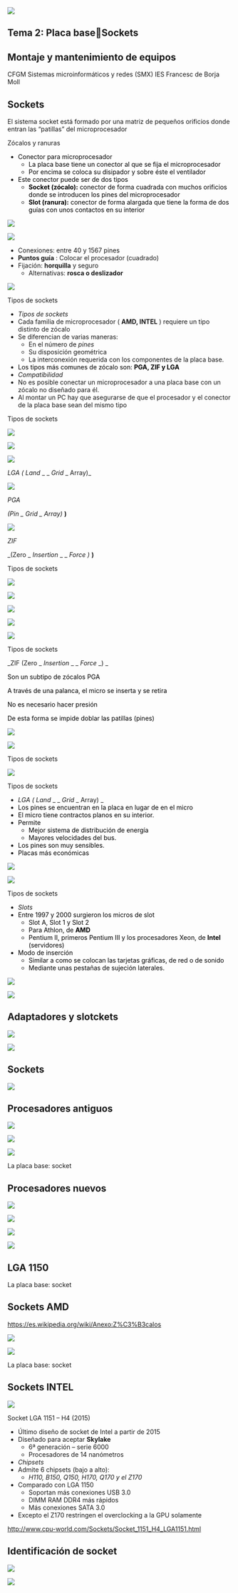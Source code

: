 ![](img%5CU23%20-%20El%20socket0.jpg)

## Tema 2: Placa baseSockets

## Montaje y mantenimiento de equipos
CFGM Sistemas microinformáticos y redes (SMX)
IES Francesc de Borja Moll

## Sockets

El sistema socket está formado por  una matriz de pequeños orificios donde entran las “patillas” del microprocesador

Zócalos y ranuras

* <span style="color:#000000">Conector para microprocesador</span>
  * <span style="color:#000000">La placa base tiene un conector al que se fija el microprocesador</span>
  * <span style="color:#000000">Por encima se coloca su disipador y sobre éste el ventilador</span>
* <span style="color:#000000">Este conector puede ser de dos tipos</span>
  * <span style="color:#000000"> __Socket \(zócalo\):__ </span>  <span style="color:#000000"> conector de forma cuadrada con muchos orificios donde se introducen los pines del microprocesador</span>
  * <span style="color:#000000"> __Slot \(ranura\):__ </span>  <span style="color:#000000"> conector de forma alargada que tiene la forma de dos guías con unos contactos en su interior</span>

![](img%5CU23%20-%20El%20socket1.png)

![](img%5CU23%20-%20El%20socket2.png)

* Conexiones: entre 40 y 1567 pines
* __Puntos guía__ : Colocar el procesador \(cuadrado\)
* Fijación:  __horquilla__  y seguro
  * Alternativas:  __rosca o deslizador__

![](img%5CU23%20-%20El%20socket3.jpg)

Tipos de sockets

* _Tipos de sockets_
* Cada familia de microprocesador \( __AMD\, INTEL__ \) requiere un tipo distinto de zócalo
* Se diferencian de varias maneras:
  * En el número de  _pines_
  * Su disposición geométrica
  * La interconexión requerida con los componentes de la placa base\.
* <span style="color:#000000">Los tipos más comunes de zócalo son: </span>  <span style="color:#000000"> __PGA\, ZIF y LGA__ </span>
* _Compatibilidad_
* No es posible conectar un microprocesador a una placa base con un zócalo no diseñado para él\.
* Al montar un PC hay que asegurarse de que el procesador y el conector de la placa base sean del mismo tipo

Tipos de sockets

![](img%5CU23%20-%20El%20socket4.png)

![](img%5CU23%20-%20El%20socket5.jpg)

![](img%5CU23%20-%20El%20socket6.jpg)

_LGA_  _\(_  _Land_  _ _  _Grid_  _ Array\)_

![](img%5CU23%20-%20El%20socket7.jpg)

_PGA_

_\(Pin _  _Grid_  _ Array\)_  __\)__

![](img%5CU23%20-%20El%20socket8.jpg)

_ZIF_

_\(Zero _  _Insertion_  _ _  _Force_  _\)_  __\)__

Tipos de sockets

![](img%5CU23%20-%20El%20socket9.png)

![](img%5CU23%20-%20El%20socket10.png)

![](img%5CU23%20-%20El%20socket11.png)

![](img%5CU23%20-%20El%20socket12.png)

![](img%5CU23%20-%20El%20socket13.png)

Tipos de sockets

_ZIF \(Zero _  _Insertion_  _ _  _Force_  _\) _

<span style="color:#000000">Son un subtipo de zócalos PGA</span>

<span style="color:#000000">A través de una palanca\, el micro se inserta y se retira </span>

<span style="color:#000000">No es necesario hacer presión</span>

<span style="color:#000000">De esta forma se impide doblar las patillas \(pines\)</span>

![](img%5CU23%20-%20El%20socket14.png)

![](img%5CU23%20-%20El%20socket15.png)

Tipos de sockets

![](img%5CU23%20-%20El%20socket16.jpg)

Tipos de sockets

* _LGA \(_  _Land_  _ _  _Grid_  _ Array\) _
* <span style="color:#000000">Los pines se encuentran en la placa en lugar de en el micro</span>
* <span style="color:#000000">El micro tiene contractos planos en su interior\. </span>
* <span style="color:#000000">Permite </span>
  * <span style="color:#000000">Mejor sistema de distribución de energía </span>
  * <span style="color:#000000">Mayores velocidades del bus\. </span>
* <span style="color:#000000">Los pines son muy sensibles\.</span>
* <span style="color:#000000">Placas más económicas</span>

![](img%5CU23%20-%20El%20socket17.jpg)

![](img%5CU23%20-%20El%20socket18.png)

Tipos de sockets

* _Slots_
* <span style="color:#000000">Entre 1997 y 2000 surgieron los micros de slot </span>
  * <span style="color:#000000">Slot A\, Slot 1 y Slot 2 </span>
  * <span style="color:#000000">Para Athlon\, de </span>  <span style="color:#000000"> __AMD__ </span>  <span style="color:#000000"> </span>
  * <span style="color:#000000">Pentium II\, primeros Pentium III y los procesadores Xeon\, de </span>  <span style="color:#000000"> __Intel__ </span>  <span style="color:#000000"> \(servidores\)</span>
* <span style="color:#000000">Modo de inserción</span>
  * <span style="color:#000000">Similar a como se colocan las tarjetas gráficas\, de red o de sonido</span>
  * <span style="color:#000000">Mediante unas pestañas de sujeción laterales\.</span>

![](img%5CU23%20-%20El%20socket19.png)

![](img%5CU23%20-%20El%20socket20.jpg)

## Adaptadores y slotckets

![](img%5CU23%20-%20El%20socket21.png)

![](img%5CU23%20-%20El%20socket22.jpg)

## Sockets

![](img%5CU23%20-%20El%20socket23.jpg)

## Procesadores antiguos

![](img%5CU23%20-%20El%20socket24.png)

![](img%5CU23%20-%20El%20socket25.png)

![](img%5CU23%20-%20El%20socket26.png)

La placa base: socket

## Procesadores nuevos

![](img%5CU23%20-%20El%20socket27.png)

![](img%5CU23%20-%20El%20socket28.png)

![](img%5CU23%20-%20El%20socket29.jpg)

![](img%5CU23%20-%20El%20socket30.png)

## LGA 1150

La placa base: socket

## Sockets AMD

[https://es\.wikipedia\.org/wiki/Anexo:Z%C3%B3calos](https://es.wikipedia.org/wiki/Anexo:Z%C3%B3calos)

![](img%5CU23%20-%20El%20socket31.jpg)

![](img%5CU23%20-%20El%20socket32.jpg)

La placa base: socket

## Sockets INTEL

![](img%5CU23%20-%20El%20socket33.png)

Socket LGA 1151 – H4 \(2015\)

* Último diseño de socket de Intel a partir de 2015
* Diseñado para aceptar  __Skylake__
  * 6ª generación – serie 6000
  * Procesadores de 14 nanómetros
* _Chipsets_
* Admite 6 chipsets \(bajo a alto\):
  * _H110\, B150\, Q150\, H170\, Q170 y el Z170_
* Comparado con LGA 1150
  * Soportan más conexiones USB 3\.0
  * DIMM RAM DDR4 más rápidos
  * Más conexiones SATA 3\.0
* Excepto el Z170 restringen el overclocking a la GPU solamente

[http://www\.cpu\-world\.com/Sockets/Socket\_1151\_H4\_LGA1151\.html](http://www.cpu-world.com/Sockets/Socket_1151_H4_LGA1151.html)

## Identificación de socket

![](img%5CU23%20-%20El%20socket34.png)

![](img%5CU23%20-%20El%20socket35.png)

